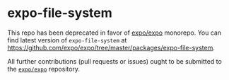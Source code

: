 # expo-file-system

This repo has been deprecated in favor of [expo/expo](https://github.com/expo/expo) monorepo. You can find latest version of `expo-file-system` at https://github.com/expo/expo/tree/master/packages/expo-file-system.

All further contributions (pull requests or issues) ought to be submitted to the [`expo/expo`](https://github.com/expo/expo) repository.
